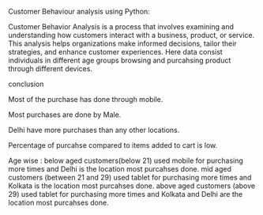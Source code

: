Customer Behaviour analysis using Python:

Customer Behavior Analysis is a process that involves examining and understanding how customers interact with a business, product, or service. This analysis helps organizations make informed decisions, tailor their strategies, and enhance customer experiences. Here data consist individuals in different age groups browsing and purcahsing product through different devices.

conclusion

Most of the purchase has done through mobile.

Most purchases are done by Male.

Delhi have more purchases than any other locations.

Percentage of purcahse compared to items added to cart is low.

Age wise : below aged customers(below 21) used mobile for purchasing more times and Delhi is the location most purcahses done. mid aged customers (between 21 and 29) used tablet for purchasing more times and Kolkata is the location most purcahses done. above aged customers (above 29) used tablet for purchasing more times and Kolkata and Delhi are the location most purcahses done.
